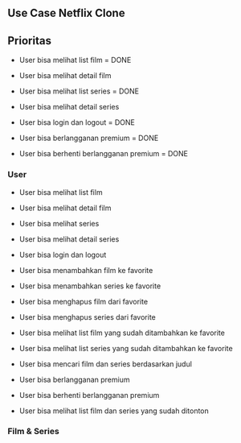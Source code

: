 ## Use Case Netflix Clone

## Prioritas

- User bisa melihat list film = DONE
- User bisa melihat detail film

- User bisa melihat list series = DONE
- User bisa melihat detail series

- User bisa login dan logout = DONE

- User bisa berlangganan premium = DONE
- User bisa berhenti berlangganan premium = DONE

### User

- User bisa melihat list film
- User bisa melihat detail film

- User bisa melihat series
- User bisa melihat detail series

- User bisa login dan logout

- User bisa menambahkan film ke favorite
- User bisa menambahkan series ke favorite

- User bisa menghapus film dari favorite
- User bisa menghapus series dari favorite

- User bisa melihat list film yang sudah ditambahkan ke favorite
- User bisa melihat list series yang sudah ditambahkan ke favorite

- User bisa mencari film dan series berdasarkan judul

- User bisa berlangganan premium
- User bisa berhenti berlangganan premium

- User bisa melihat list film dan series yang sudah ditonton

### Film & Series
